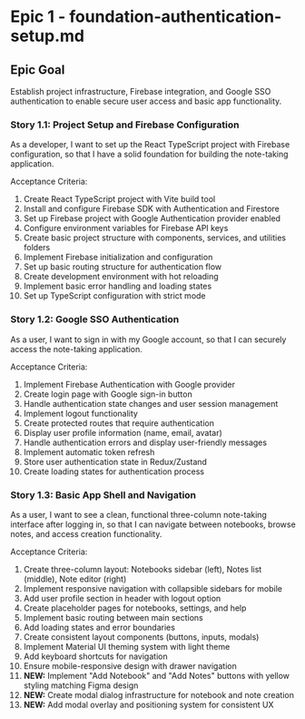# Epic 1 - foundation-authentication-setup.md


## Epic Goal

Establish project infrastructure, Firebase integration, and Google SSO authentication to enable secure user access and basic app functionality.

### Story 1.1: Project Setup and Firebase Configuration

As a developer,
I want to set up the React TypeScript project with Firebase configuration,
so that I have a solid foundation for building the note-taking application.

Acceptance Criteria:

1. Create React TypeScript project with Vite build tool
2. Install and configure Firebase SDK with Authentication and Firestore
3. Set up Firebase project with Google Authentication provider enabled
4. Configure environment variables for Firebase API keys
5. Create basic project structure with components, services, and utilities folders
6. Implement Firebase initialization and configuration
7. Set up basic routing structure for authentication flow
8. Create development environment with hot reloading
9. Implement basic error handling and loading states
10. Set up TypeScript configuration with strict mode

### Story 1.2: Google SSO Authentication

As a user,
I want to sign in with my Google account,
so that I can securely access the note-taking application.

Acceptance Criteria:

1. Implement Firebase Authentication with Google provider
2. Create login page with Google sign-in button
3. Handle authentication state changes and user session management
4. Implement logout functionality
5. Create protected routes that require authentication
6. Display user profile information (name, email, avatar)
7. Handle authentication errors and display user-friendly messages
8. Implement automatic token refresh
9. Store user authentication state in Redux/Zustand
10. Create loading states for authentication process

### Story 1.3: Basic App Shell and Navigation

As a user,
I want to see a clean, functional three-column note-taking interface after logging in,
so that I can navigate between notebooks, browse notes, and access creation functionality.

Acceptance Criteria:

1. Create three-column layout: Notebooks sidebar (left), Notes list (middle), Note editor (right)
2. Implement responsive navigation with collapsible sidebars for mobile
3. Add user profile section in header with logout option
4. Create placeholder pages for notebooks, settings, and help
5. Implement basic routing between main sections
6. Add loading states and error boundaries
7. Create consistent layout components (buttons, inputs, modals)
8. Implement Material UI theming system with light theme
9. Add keyboard shortcuts for navigation
10. Ensure mobile-responsive design with drawer navigation
11. **NEW:** Implement "Add Notebook" and "Add Notes" buttons with yellow styling matching Figma design
12. **NEW:** Create modal dialog infrastructure for notebook and note creation
13. **NEW:** Add modal overlay and positioning system for consistent UX
